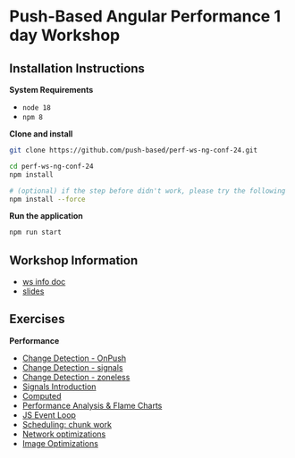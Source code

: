 # Push-Based Angular Performance 1 day Workshop

## Installation Instructions

**System Requirements**

* `node 18`
* `npm 8`

**Clone and install**

```bash
git clone https://github.com/push-based/perf-ws-ng-conf-24.git

cd perf-ws-ng-conf-24
npm install

# (optional) if the step before didn't work, please try the following
npm install --force
```

**Run the application**

```bash
npm run start
```

## Workshop Information

* [ws info doc](https://docs.google.com/document/d/1zC-o7JvYYTXwkf0a36H337TRmAIHKr_JdWz5-hjCHM0/edit?usp=sharing)
* [slides](https://drive.google.com/drive/folders/1DPXICFKOqxqXfuZIw1EA18oCVWQoi8sr?usp=sharing)

## Exercises

**Performance**

* [Change Detection - OnPush](./exercises/performance/change-detection%20-%20OnPush.md)
* [Change Detection - signals](./exercises/performance/change-detection%20-%20signals.md)
* [Change Detection - zoneless](./exercises/performance/change-detection%20-%20zoneless.md)
* [Signals Introduction](exercises/performance/signal-introduction.md)
* [Computed](exercises/performance/computed.md)
* [Performance Analysis & Flame Charts](./exercises/performance/performance-tab-flame-charts.md)
* [JS Event Loop](./exercises/performance/event-loop.md)
* [Scheduling: chunk work](./exercises/performance/scheduling-chunk-work.md)
* [Network optimizations](./exercises/performance/network-optimizations.md)
* [Image Optimizations](./exercises/performance/ng-optimized-images.md)


